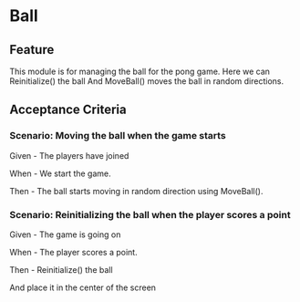 # Ball

## Feature

This module is for managing the ball for the pong game.
Here we can Reinitialize() the ball
And MoveBall() moves the ball in random directions.

## Acceptance Criteria

### Scenario: Moving the ball when the game starts

  Given - The players have joined

  When - We start the game.

  Then - The ball starts moving in random direction using MoveBall().

### Scenario: Reinitializing the ball when the player scores a point

 Given - The game is going on

 When - The player scores a point.

 Then - Reinitialize() the ball
 
 And place it in the center of the screen